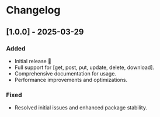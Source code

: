 # Changelog

## [1.0.0] - 2025-03-29
### Added
- Initial release 🎉
- Full support for [get, post, put, update, delete, download].
- Comprehensive documentation for usage.
- Performance improvements and optimizations.

### Fixed
- Resolved initial issues and enhanced package stability.
